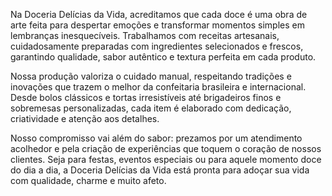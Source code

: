 Na Doceria Delícias da Vida, acreditamos que cada doce é uma obra de arte feita para despertar emoções e transformar momentos simples em lembranças inesquecíveis. Trabalhamos com receitas artesanais, cuidadosamente preparadas com ingredientes selecionados e frescos, garantindo qualidade, sabor autêntico e textura perfeita em cada produto.

Nossa produção valoriza o cuidado manual, respeitando tradições e inovações que trazem o melhor da confeitaria brasileira e internacional. Desde bolos clássicos e tortas irresistíveis até brigadeiros finos e sobremesas personalizadas, cada item é elaborado com dedicação, criatividade e atenção aos detalhes.

Nosso compromisso vai além do sabor: prezamos por um atendimento acolhedor e pela criação de experiências que toquem o coração de nossos clientes. Seja para festas, eventos especiais ou para aquele momento doce do dia a dia, a Doceria Delícias da Vida está pronta para adoçar sua vida com qualidade, charme e muito afeto.
